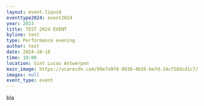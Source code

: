 ```yaml
---
layout: event.liquid
eventtype2024: event2024
year: 2023
title: TEST 2024 EVENT
byline: test
type: Performance evening
author: test
date: 2024-10-16
time: 10:00
location: Sint Lucas Antwerpen
main_image: https://ucarecdn.com/89e7a9f8-8938-4b35-be7d-34cf58dcd1c7/
images: null
event_type: event
---
```

bla
